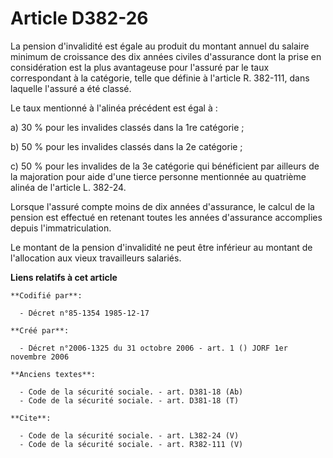 # Article D382-26

La pension d'invalidité est égale au produit du montant annuel du salaire minimum de croissance des dix années civiles
d'assurance dont la prise en considération est la plus avantageuse pour l'assuré par le taux correspondant à la catégorie,
telle que définie à l'article R. 382-111, dans laquelle l'assuré a été classé.

Le taux mentionné à l'alinéa précédent est égal à :

a) 30 % pour les invalides classés dans la 1re catégorie ;

b) 50 % pour les invalides classés dans la 2e catégorie ;

c) 50 % pour les invalides de la 3e catégorie qui bénéficient par ailleurs de la majoration pour aide d'une tierce personne
mentionnée au quatrième alinéa de l'article L. 382-24.

Lorsque l'assuré compte moins de dix années d'assurance, le calcul de la pension est effectué en retenant toutes les années
d'assurance accomplies depuis l'immatriculation.

Le montant de la pension d'invalidité ne peut être inférieur au montant de l'allocation aux vieux travailleurs salariés.

**Liens relatifs à cet article**

	**Codifié par**:

	  - Décret n°85-1354 1985-12-17

	**Créé par**:

	  - Décret n°2006-1325 du 31 octobre 2006 - art. 1 () JORF 1er novembre 2006

	**Anciens textes**:

	  - Code de la sécurité sociale. - art. D381-18 (Ab)
	  - Code de la sécurité sociale. - art. D381-18 (T)

	**Cite**:

	  - Code de la sécurité sociale. - art. L382-24 (V)
	  - Code de la sécurité sociale. - art. R382-111 (V)
